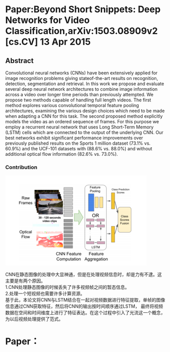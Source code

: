 # Paper:Beyond Short Snippets: Deep Networks for Video Classification,arXiv:1503.08909v2 [cs.CV] 13 Apr 2015

## Abstract

Convolutional neural networks (CNNs) have been extensively applied for image recognition problems giving stateof-the-art results on recognition, detection, segmentation
and retrieval. In this work we propose and evaluate several
deep neural network architectures to combine image information across a video over longer time periods than previously attempted. We propose two methods capable of handling full length videos. The first method explores various
convolutional temporal feature pooling architectures, examining the various design choices which need to be made
when adapting a CNN for this task. The second proposed
method explicitly models the video as an ordered sequence
of frames. For this purpose we employ a recurrent neural
network that uses Long Short-Term Memory (LSTM) cells
which are connected to the output of the underlying CNN.
Our best networks exhibit significant performance improvements over previously published results on the Sports 1 million dataset (73.1% vs. 60.9%) and the UCF-101 datasets
with (88.6% vs. 88.0%) and without additional optical flow
information (82.6% vs. 73.0%).

### Contribution
![image](image/1.png)


CNN在静态图像的处理中大显神通，但是在处理视频信息时，却是力有不逮。这主要是有两个原因。\
1.CNN处理静态图像的时候丢失了许多视频帧之间的暂态信息。\
2.处理一个短视频也需要许多计算资源。\
基于此，本论文将CNN与LSTM结合在一起对视频数据进行特征提取，单帧的图像信息通过CNN获取特征，然后将CNN的输出按时间顺序通过LSTM，
最终将视频数据在空间和时间维度上进行了特征表达。在这个过程中引入了光流这一个概念，为以后视频处理提供了范式。

# Paper：
